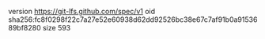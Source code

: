 version https://git-lfs.github.com/spec/v1
oid sha256:fc8f0298f22c7a27e52e60938d62dd92526bc38e67c7af91b0a9153689bf8280
size 593
